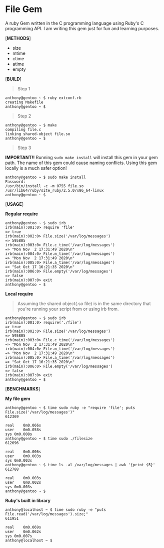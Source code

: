 # File Gem
A ruby Gem written in the C programming language using Ruby's C programming API. I am writing this gem just for fun and learning purposes.

[**METHODS**]
* size
* mtime
* ctime
* atime
* empty

[**BUILD**]

> Step 1
```
anthony@gentoo ~ $ ruby extconf.rb 
creating Makefile
anthony@gentoo ~ $
```

> Step 2
```
anthony@gentoo ~ $ make
compiling file.c
linking shared-object file.so
anthony@gentoo ~ $
```

> Step 3

**IMPORTANT!!** Running `sudo make install` will install this gem in your gem path. The name of this gem could cause naming conflicts. Using this gem locally is a much safer option!

```
anthony@gentoo ~ $ sudo make install
Password: 
/usr/bin/install -c -m 0755 file.so /usr/lib64/ruby/site_ruby/2.5.0/x86_64-linux
anthony@gentoo ~ $
```

[**USAGE**]

**Regular require**

```
anthony@gentoo ~ $ sudo irb
irb(main):001:0> require 'file'
=> true
irb(main):002:0> File.size('/var/log/messages')
=> 595805
irb(main):003:0> File.c_time('/var/log/messages')
=> "Mon Nov  2 17:31:49 2020\n"
irb(main):004:0> File.m_time('/var/log/messages')
=> "Mon Nov  2 17:31:49 2020\n"
irb(main):005:0> File.a_time('/var/log/messages')
=> "Sat Oct 17 16:21:35 2020\n"
irb(main):006:0> File.empty('/var/log/messages')
=> false
irb(main):007:0> exit
anthony@gentoo ~ $
```

**Local require**

> Assuming the shared object(.so file) is in the same directory that you're running your script from or using irb from. 
```
anthony@gentoo ~ $ sudo irb
irb(main):001:0> require('./file')
=> true
irb(main):002:0> File.size('/var/log/messages')
=> 595805
irb(main):003:0> File.c_time('/var/log/messages')
=> "Mon Nov  2 17:31:49 2020\n"
irb(main):004:0> File.m_time('/var/log/messages')
=> "Mon Nov  2 17:31:49 2020\n"
irb(main):005:0> File.a_time('/var/log/messages')
=> "Sat Oct 17 16:21:35 2020\n"
irb(main):006:0> File.empty('/var/log/messages')
=> false
irb(main):007:0> exit
anthony@gentoo ~ $
```

[**BENCHMARKS**]

**My file gem**

```
anthony@gentoo ~ $ time sudo ruby -e "require 'file'; puts File.size('/var/log/messages')"
612369

real	0m0.066s
user	0m0.058s
sys	0m0.008s
anthony@gentoo ~ $ time sudo ./filesize 
612696

real	0m0.006s
user	0m0.003s
sys	0m0.003s
anthony@gentoo ~ $ time ls -al /var/log/messages | awk '{print $5}'
612788

real	0m0.003s
user	0m0.002s
sys	0m0.003s
anthony@gentoo ~ $ 
``` 

**Ruby's built in library**

```
anthony@localhost ~ $ time sudo ruby -e "puts File.read('/var/log/messages').size;"
611951

real	0m0.069s
user	0m0.062s
sys	0m0.007s
anthony@localhost ~ $
```

